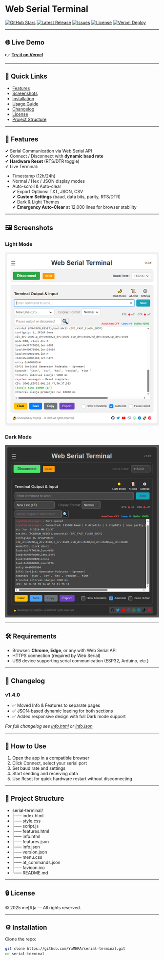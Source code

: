 # Web Serial Terminal

[![GitHub Stars](https://img.shields.io/github/stars/YuMERA/serial-terminal?style=social)](https://github.com/YuMERA/serial-terminal)
[![Latest Release](https://img.shields.io/github/v/release/YuMERA/serial-terminal?color=brightgreen&label=latest)](https://github.com/YuMERA/serial-terminal/releases)
[![Issues](https://img.shields.io/github/issues/YuMERA/serial-terminal?color=orange)](https://github.com/YuMERA/serial-terminal/issues)
[![License](https://img.shields.io/badge/license-Private-red)]()
[![Vercel Deploy](https://img.shields.io/badge/deployed%20on-Vercel-blue)](https://serial-terminal-cyan.vercel.app/)

---

## 🌐 Live Demo
👉 [**Try it on Vercel**](https://serial-terminal-cyan.vercel.app/)

---

## 📑 Quick Links
- [Features](#-features)
- [Screenshots](#-screenshots)
- [Installation](#-installation)
- [Usage Guide](#-how-to-use)
- [Changelog](#-changelog)
- [License](#-license)
- [Project Structure](#-project-structure)

---

## 🚀 Features
✔ Serial Communication via Web Serial API  
✔ Connect / Disconnect with **dynamic baud rate**  
✔ **Hardware Reset** (RTS/DTR toggle)  
✔ Live Terminal:
- Timestamp (12h/24h)
- Normal / Hex / JSON display modes
- Auto-scroll & Auto-clear  
✔ Export Options: TXT, JSON, CSV  
✔ **Custom Settings** (baud, data bits, parity, RTS/DTR)  
✔ Dark & Light Themes  
✔ **Emergency Auto-Clear** at 12,000 lines for browser stability  

---

## 🖼 Screenshots
### Light Mode  
![Light Mode Screenshot](./screenshots/light-mode.png)

### Dark Mode  
![Dark Mode Screenshot](./screenshots/dark-mode.png)

---

## 🛠 Requirements
- Browser: **Chrome**, **Edge**, or any with Web Serial API
- HTTPS connection (required by Web Serial)
- USB device supporting serial communication (ESP32, Arduino, etc.)

---

## 📜 Changelog
### v1.4.0
- ✅ Moved Info & Features to separate pages
- ✅ JSON-based dynamic loading for both sections
- ✅ Added responsive design with full Dark mode support

_For full changelog see [info.html](./info.html) or [info.json](./info.json)_

---

## 🔑 How to Use
1. Open the app in a compatible browser
2. Click Connect, select your serial port
3. Set baud rate and settings
4. Start sending and receiving data
5. Use Reset for quick hardware restart without disconnecting

---

## 📂 Project Structure
- serial-terminal/
- ├── index.html
- ├── style.css
- ├── script.js
- ├── features.html
- ├── info.html
- ├── features.json
- ├── info.json
- ├── version.json
- ├── menu.css
- ├── at_commands.json
- ├── favicon.ico
- └── README.md

---

## 🔒 License
© 2025 me[R]a — All rights reserved.

---

## ⚙ Installation
Clone the repo:
```bash
git clone https://github.com/YuMERA/serial-terminal.git
cd serial-terminal
